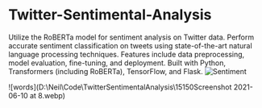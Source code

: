 # Twitter-Sentimental-Analysis
Utilize the RoBERTa model for sentiment analysis on Twitter data. Perform accurate sentiment classification on tweets using state-of-the-art natural language processing techniques. Features include data preprocessing, model evaluation, fine-tuning, and deployment. Built with Python, Transformers (including RoBERTa), TensorFlow, and Flask.
![Sentiment](D:\Neil\Code\TwitterSentimentalAnalysis\1_keGUEiFDKqcpXVGnfK1Xdg.webp)

![words](D:\Neil\Code\TwitterSentimentalAnalysis\15150Screenshot 2021-06-10 at 8.webp)